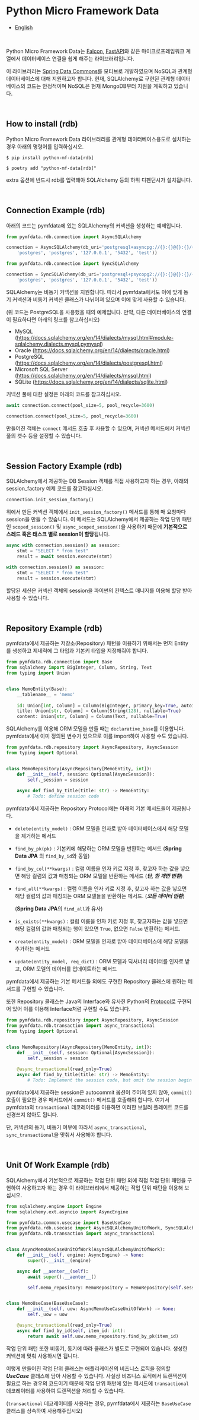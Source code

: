 # Python Micro Framework Data

* [English](README.md)



<br />



Python Micro Framework Data는 [Falcon](https://falcon.readthedocs.io/en/stable/), [FastAPI](https://fastapi.tiangolo.com/)와 같은 마이크로프레임워크 계열에서 데이터베이스 연결을 쉽게 해주는 라이브러리입니다.

이 라이브러리는 [Spring Data Commons](https://docs.spring.io/spring-data/commons/docs/current/reference/html/)를 모티브로 개발하였으며 NoSQL과 관계형 데이터베이스에 대해 지원하고자 합니다. 현재, SQLAlchemy로 구현된 관계형 데이터베이스의 코드는 안정적이며 NoSQL은 현재 MongoDB부터 지원을 계획하고 있습니다.



<br />



## How to install (rdb)

Python Micro Framework Data 라이브러리를 관계형 데이터베이스용도로 설치하는 경우 아래의 명령어를 입력하십시오.

```shell
$ pip install python-mf-data[rdb]
```

```shell
$ poetry add "python-mf-data[rdb]"
```

extra 옵션에 반드시 rdb를 입력해야 SQLAlchemy 등의 하위 디펜던시가 설치됩니다.



<br />



## Connection Example (rdb)

아래의 코드는 pymfdata에 있는 SQLAlchemy의 커넥션을 생성하는 예제입니다.

```python
from pymfdata.rdb.connection import AsyncSQLAlchemy

connection = AsyncSQLAlchemy(db_uri='postgresql+asyncpg://{}:{}@{}:{}/{}'.format(
    'postgres', 'postgres', '127.0.0.1', '5432', 'test'))
```

```python
from pymfdata.rdb.connection import SyncSQLAlchemy

connection = SyncSQLAlchemy(db_uri='postgresql+psycopg2://{}:{}@{}:{}/{}'.format(
    'postgres', 'postgres', '127.0.0.1', '5432', 'test'))
```

SQLAlchemy는 비동기 커넥션을 지원합니다. 따라서 pymfdata에서도 이에 맞게 동기 커넥션과 비동기 커넥션 클래스가 나뉘어져 있으며 이에 맞게 사용할 수 있습니다. 

(위 코드는 PostgreSQL을 사용했을 때의 예제입니다. 만약, 다른 데이터베이스의 연결이 필요하다면 아래의 링크를 참고하십시오)

* MySQL (https://docs.sqlalchemy.org/en/14/dialects/mysql.html#module-sqlalchemy.dialects.mysql.pymysql)
* Oracle (https://docs.sqlalchemy.org/en/14/dialects/oracle.html)
* PostgreSQL (https://docs.sqlalchemy.org/en/14/dialects/postgresql.html)
* Microsoft SQL Server (https://docs.sqlalchemy.org/en/14/dialects/mssql.html)
* SQLite (https://docs.sqlalchemy.org/en/14/dialects/sqlite.html)

커넥션 풀에 대한 설정은 아래의 코드를 참고하십시오.

```python
await connection.connect(pool_size=5, pool_recycle=3600)
```

```python
connection.connect(pool_size=5, pool_recycle=3600)
```

만들어진 객체는 ```connect``` 메서드 호출 후 사용할 수 있으며, 커넥션 메서드에서 커넥션 풀의 갯수 등을 설정할 수 있습니다. 



<br />



## Session Factory Example (rdb)

SQLAlchemy에서 제공하는 DB Session 객체를 직접 사용하고자 하는 경우, 아래의 session_factory 예제 코드를 참고하십시오.

```python
connection.init_session_factory()
```

위에서 만든 커넥션 객체에서 ```init_session_factory()``` 메서드를 통해 매 요청마다 session을 만들 수 있습니다. 이 메서드는 SQLAlchemy에서 제공하는 작업 단위 패턴인 ```scoped_session()``` 및 ```async_scoped_session()```을 사용하기 때문에 **기본적으로 스레드 혹은 태스크 별로 session이 할당**됩니다. 

```python
async with connection.session() as session:
    stmt = "SELECT * from test"
    result = await session.execute(stmt)
```

```python
with connection.session() as session:
    stmt = "SELECT * from test"
    result = session.execute(stmt)
```

할당된 세션은 커넥션 객체의 session을 파이썬의 컨텍스트 매니저를 이용해 할당 받아 사용할 수 있습니다. 



<br />



## Repository Example (rdb)

pymfdata에서 제공하는 저장소(Repository) 패턴을 이용하기 위해서는 먼저 Entity를 생성하고 제네릭에 그 타입과 기본키 타입을 지정해줘야 합니다.

```python
from pymfdata.rdb.connection import Base
from sqlalchemy import BigInteger, Column, String, Text
from typing import Union


class MemoEntity(Base):
    __tablename__ = 'memo'
    
    id: Union[int, Column] = Column(BigInteger, primary_key=True, autoincrement=True)
    title: Union[str, Column] = Column(String(128), nullable=True)
    content: Union[str, Column] = Column(Text, nullable=True)
```

SQLAlchemy를 이용해 ORM 모델을 만들 때는 ```declarative_base```를 이용합니다. pymfdata에서 이미 정의된 변수가 있으므로 이를 import하여 사용할 수도 있습니다.

```python
from pymfdata.rdb.repository import AsyncRepository, AsyncSession
from typing import Optional


class MemoRepository(AsyncRepository[MemoEntity, int]):
    def __init__(self, session: Optional[AsyncSession]):
        self._session = session
        
    async def find_by_title(title: str) -> MemoEntity:
        # Todo: define session code
```

pymfdata에서 제공하는 Repository Protocol에는 아래의 기본 메서드들이 제공됩나다.

* ```delete(entity_model)``` :  ORM 모델을 인자로 받아 데이터베이스에서 해당 모델을 제거하는 메서드

* ```find_by_pk(pk)``` : 기본키에 해당하는 ORM 모델을 반환하는 메서드 (**Spring Data JPA** 의 ```find_by_id```와 동일)

* ```find_by_col(**kwargs)``` : 컬럼 이름을 인자 키로 지정 후, 찾고자 하는 값을 넣으면 해당 컬럼의 값과 매칭되는 ORM 모델을 반환하는 메서드 (***단, 한 개만 반환***)

* ```find_all(**kwargs)``` : 컬럼 이름을 인자 키로 지정 후, 찾고자 하는 값을 넣으면 해당 컬럼의 값과 매칭되는 ORM 모델들을 반환하는 메서드. (***모든 데이터 반환***)

  (**Spring Data JPA**의 ```find_all```과 유사)

* ```is_exists(**kwargs)``` : 컬럼 이름을 인자 키로 지정 후, 찾고자하는 값을 넣으면 해당 컬럼의 값과 매칭되는 행이 있으면 ```True```, 없으면 ```False``` 반환하는 메서드.

* ```create(entity_model)``` : ORM 모델을 인자로 받아 데이터베이스에 해당 모델을 추가하는 메서드

* ```update(entity_model, req_dict)``` : ORM 모델과 딕셔너리 데이터를 인자로 받고, ORM 모델의 데이터를 업데이트하는 메서드

pymfdata에서 제공하는 기본 메서드들 외에도 구현한 Repository 클래스에 원하는 메서드를 구현할 수 있습니다.

또한 Repository 클래스는 Java의 Interface와 유사한 Python의 [Protocol](https://www.python.org/dev/peps/pep-0544/#using-protocols)로 구현되어 있어 이를 이용해 Interface처럼 구현할 수도 있습니다.

```python
from pymfdata.rdb.repository import AsyncRepository, AsyncSession
from pymfdata.rdb.transaction import async_transactional
from typing import Optional


class MemoRepository(AsyncRepository[MemoEntity, int]):
    def __init__(self, session: Optional[AsyncSession]):
        self._session = session
        
    @async_transactional(read_only=True)
    async def find_by_title(title: str) -> MemoEntity:
        # Todo: Implement the session code, but omit the session begin and commit code.
```

pymfdata에서 제공하는 session은 autocommit 옵션이 주어져 있지 않아, ```commit()``` 호출이 필요한 경우 메서드에서 ```commit()``` 메서드를 호출해야 합니다. 여기서 pymfdata의 ```transactional``` 데코레이터를 이용하면 이러한 보일러 플레이트 코드를 신경쓰지 않아도 됩니다. 

단, 커넥션의 동기, 비동기 여부에 따라서 ```async_transactional```, ```sync_transactional```을 맞춰서 사용해야 합니다.



<br />



## Unit Of Work Example (rdb)

SQLAlchemy에서 기본적으로 제공하는 작업 단위 패턴 외에 직접 작업 단위 패턴을 구현하여 사용하고자 하는 경우 이 라이브러리에서 제공하는 작업 단위 패턴을 이용해 보십시오.

```python
from sqlalchemy.engine import Engine
from sqlalchemy.ext.asyncio import AsyncEngine

from pymfdata.common.usecase import BaseUseCase
from pymfdata.rdb.usecase import AsyncSQLAlchemyUnitOfWork, SyncSQLAlchemyUnitOfWork
from pymfdata.rdb.transaction import async_transactional


class AsyncMemoUseCaseUnitOfWork(AsyncSQLAlchemyUnitOfWork):
    def __init__(self, engine: AsyncEngine) -> None:
        super().__init__(engine)

    async def __aenter__(self):
        await super().__aenter__()

        self.memo_repository: MemoRepository = MemoRepository(self.session)


class MemoUseCase(BaseUseCase):
    def __init__(self, uow: AsyncMemoUseCaseUnitOfWork) -> None:
        self._uow = uow

    @async_transactional(read_only=True)
    async def find_by_id(self, item_id: int):
        return await self.uow.memo_repository.find_by_pk(item_id)
```

작업 단위 패턴 또한 비동기, 동기에 따라 클래스가 별도로 구현되어 있습니다. 생성한 커넥션에 맞춰 사용하시면 됩니다.

이렇게 만들어진 작업 단위 클래스는 애플리케이션의 비즈니스 로직을 정의할 ***UseCase*** 클래스에 담아 사용할 수 있습니다. 사실상 비즈니스 로직에서 트랜잭션이 필요로 하는 경우의 코드이기 때문에 작업 단위 패턴에 있는 메서드에 ```transactional``` 데코레이터를 사용하여 트랜잭션을 처리할 수 있습니다.

(```transactional``` 데코레이터를 사용하는 경우, pymfdata에서 제공하는 ```BaseUseCase``` 클래스를 상속하여 사용해주십시오)